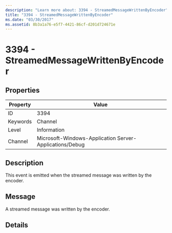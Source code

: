 ```yaml
---
description: "Learn more about: 3394 - StreamedMessageWrittenByEncoder"
title: "3394 - StreamedMessageWrittenByEncoder"
ms.date: "03/30/2017"
ms.assetid: 8b3a1a76-e5f7-4421-86cf-d201d724671e
---
```

# 3394 - StreamedMessageWrittenByEncoder

## Properties

| Property | Value |
| - | - |
|ID|3394|  
|Keywords|Channel|  
|Level|Information|  
|Channel|Microsoft-Windows-Application Server-Applications/Debug|  
  
## Description  

 This event is emitted when the streamed message was written by the encoder.  
  
## Message  

 A streamed message was written by the encoder.  
  
## Details

